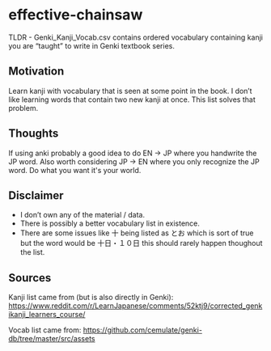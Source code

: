 # effective-chainsaw

TLDR - Genki_Kanji_Vocab.csv contains ordered vocabulary containing kanji you are “taught” to write in Genki textbook series.

## Motivation
Learn kanji with vocabulary that is seen at some point in the book. I don’t like learning words that contain two new kanji at once. This list solves that problem.

## Thoughts
If using anki probably a good idea to do EN -> JP where you handwrite the JP word. Also worth considering JP -> EN where you only recognize the JP word. Do what you want it's your world.

## Disclaimer
- I don’t own any of the material / data.
- There is possibly a better vocabulary list in existence.
- There are some issues like 十 being listed as とお which is sort of true but the word would be 十日・１０日 this should rarely happen thoughout the list.

## Sources
Kanji list came from (but is also directly in Genki):
https://www.reddit.com/r/LearnJapanese/comments/52ktj9/corrected_genkikanji_learners_course/

Vocab list came from:
https://github.com/cemulate/genki-db/tree/master/src/assets
